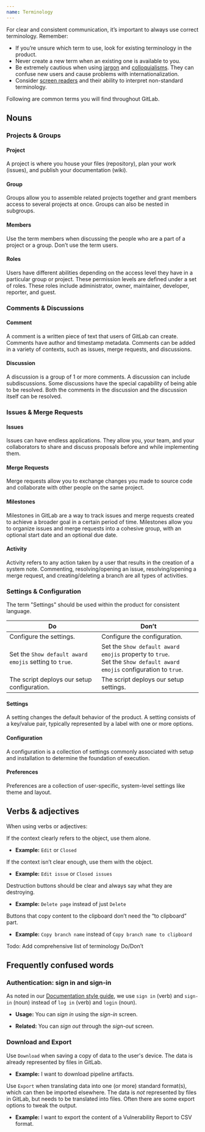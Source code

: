 ```yaml
---
name: Terminology
---
```


For clear and consistent communication, it’s important to always use correct terminology. Remember:

- If you’re unsure which term to use, look for existing terminology in the product.
- Never create a new term when an existing one is available to you.
- Be extremely cautious when using [jargon](https://examples.yourdictionary.com/examples-of-jargon.html) and [colloquialisms](https://www.quickanddirtytips.com/education/grammar/writing-with-slang). They can confuse new users and cause problems with internationalization.
- Consider [screen readers](https://accessibility.blog.gov.uk/2017/02/08/advice-for-creating-content-that-works-well-with-screen-readers/) and their ability to interpret non-standard terminology.

Following are common terms you will find throughout GitLab.

## Nouns

### Projects & Groups

#### Project

A project is where you house your files (repository), plan your work (issues), and publish your documentation (wiki).

#### Group

Groups allow you to assemble related projects together and grant members access to several projects at once. Groups can also be nested in subgroups.

#### Members

Use the term members when discussing the people who are a part of a project or a group. Don’t use the term users.

#### Roles

Users have different abilities depending on the access level they have in a particular group or project. These permission levels are defined under a set of roles. These roles include administrator, owner, maintainer, developer, reporter, and guest.

### Comments & Discussions

#### Comment

A comment is a written piece of text that users of GitLab can create. Comments have author and timestamp metadata. Comments can be added in a variety of contexts, such as issues, merge requests, and discussions.

#### Discussion

A discussion is a group of 1 or more comments. A discussion can include subdiscussions. Some discussions have the special capability of being able to be resolved. Both the comments in the discussion and the discussion itself can be resolved.

### Issues & Merge Requests

#### Issues

Issues can have endless applications. They allow you, your team, and your collaborators to share and discuss proposals before and while implementing them.

#### Merge Requests

Merge requests allow you to exchange changes you made to source code and collaborate with other people on the same project.

#### Milestones

Milestones in GitLab are a way to track issues and merge requests created to achieve a broader goal in a certain period of time. Milestones allow you to organize issues and merge requests into a cohesive group, with an optional start date and an optional due date.

#### Activity

Activity refers to any action taken by a user that results in the creation of a system note. Commenting, resolving/opening an issue, resolving/opening a merge request, and creating/deleting a branch are all types of activities.

### Settings & Configuration

The term "Settings" should be used within the product for consistent language.

| Do  | Don’t |
| --- |  ---  |
| Configure the settings. | Configure the configuration. |
| Set the `Show default award emojis` setting to `true`.  | Set the `Show default award emojis` property to `true`.<br />Set the `Show default award emojis` configuration to `true`. |
| The script deploys our setup configuration. | The script deploys our setup settings. |

#### Settings

A setting changes the default behavior of the product. A setting consists of a key/value pair, typically represented by a label with one or more options.

#### Configuration

A configuration is a collection of settings commonly associated with setup and installation to determine the foundation of execution.

#### Preferences

Preferences are a collection of user-specific, system-level settings like theme and layout.

## Verbs & adjectives

When using verbs or adjectives:

If the context clearly refers to the object, use them alone.
- **Example:** `Edit` or `Closed`

If the context isn’t clear enough, use them with the object.
- **Example:** `Edit issue` or `Closed issues`

Destruction buttons should be clear and always say what they are destroying.
- **Example:** `Delete page` instead of just `Delete`

Buttons that copy content to the clipboard don’t need the “to clipboard” part.
- **Example:** `Copy branch name` instead of `Copy branch name to clipboard`

Todo: Add comprehensive list of terminology Do/Don’t

## Frequently confused words

### Authentication: sign in and sign-in

As noted in our [Documentation style guide](https://docs.gitlab.com/ee/development/documentation/styleguide.html#other-terms),
we use `sign in` (verb) and `sign-in` (noun) instead of
`log in` (verb) and `login` (noun).

- **Usage:** You can _sign in_ using the _sign-in_ screen.

- **Related:** You can _sign out_ through the _sign-out_ screen.

### Download and Export

Use `Download` when saving a copy of data to the user's device. The data is already represented by files in GitLab.

- **Example:** I want to download pipeline artifacts.

Use `Export` when translating data into one (or more) standard format(s), which can then be imported elsewhere.
The data is _not_ represented by files in GitLab, but needs to be translated into files. Often there are some export
options to tweak the output. 

- **Example:** I want to export the content of a Vulnerability Report to CSV format.
